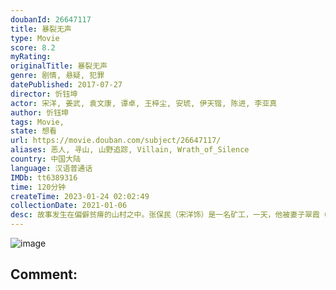 ```yaml
---
doubanId: 26647117
title: 暴裂无声
type: Movie
score: 8.2
myRating: 
originalTitle: 暴裂无声
genre: 剧情, 悬疑, 犯罪
datePublished: 2017-07-27
director: 忻钰坤
actor: 宋洋, 姜武, 袁文康, 谭卓, 王梓尘, 安琥, 伊天锴, 陈进, 李亚真
author: 忻钰坤
tags: Movie, 
state: 想看
url: https://movie.douban.com/subject/26647117/
aliases: 恶人, 寻山, 山野追踪, Villain, Wrath_of_Silence
country: 中国大陆
language: 汉语普通话
IMDb: tt6389316
time: 120分钟
createTime: 2023-01-24 02:02:49
collectionDate: 2021-01-06
desc: 故事发生在偏僻贫瘠的山村之中。张保民（宋洋饰）是一名矿工，一天，他被妻子翠霞（谭卓饰）叫回了家，原来，他们的儿子失踪了。带着儿子的照片，不会说话的张保民踏上了寻子之路，途中，他遇见了大资本家昌万年...
---
```


![image](p2517333671.jpg)

Comment: 
---

